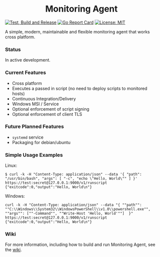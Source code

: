 <h1 align="center">Monitoring Agent</h1>

[![Test, Build and Release](https://github.com/infraweavers/monitoring-agent/actions/workflows/on-push.yml/badge.svg)](https://github.com/infraweavers/monitoring-agent/actions/workflows/on-push.yml)
[![Go Report Card](https://goreportcard.com/badge/github.com/infraweavers/monitoringagent)](https://goreportcard.com/report/github.com/infraweavers/monitoringagent)
[![License: MIT](https://img.shields.io/github/license/infraweavers/monitoringagent)](https://mit-license.org/)

A simple, modern, maintainable and flexible monitoring agent that works cross platform.

### Status

In active development.

### Current Features

* Cross platform
* Executes a passed in script (no need to deploy scripts to monitored hosts)
* Continuous Integration/Delivery
* Windows MSI / Service
* Optional enforcement of script signing
* Optional enforcement of client TLS

### Future Planned Features

* `systemd` service
* Packaging for debian/ubuntu

### Simple Usage Examples

Linux:
```
$ curl -k -H "Content-Type: application/json" --data '{ "path": "/usr/bin/bash", "args": [ "-c", "echo \"Hello, World\"" ] }' https://test:secret@127.0.0.1:9000/v1/runscript
{"exitcode":0,"output":"Hello, World\n"}
```

Windows:
```
curl -k -H "Content-Type: application/json" --data "{ ""path"": ""C:\\Windows\\System32\\WindowsPowerShell\\v1.0\\powershell.exe"", ""args"": [""-Command"", ""Write-Host 'Hello, World'""]  }" https://test:secret@127.0.0.1:9000/v1/runscript
{"exitcode":0,"output":"Hello, World\n"}
```

### Wiki

For more information, including how to build and run Monitoring Agent, see the [wiki](https://github.com/infraweavers/monitoring-agent/wiki#building).

